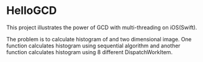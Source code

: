 # HelloGCD
This project illustrates the power of GCD with multi-threading on iOS(Swift).

The problem is to calculate histogram of and two dimensional image. 
One function calculates histogram using sequential algorithm and another function 
calculates histogram using 8 different DispatchWorkItem.
